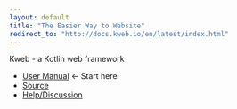 ```yaml
---
layout: default
title: "The Easier Way to Website"
redirect_to: "http://docs.kweb.io/en/latest/index.html"
---
```


Kweb - a Kotlin web framework

* [User Manual](https://docs.kweb.io/) <- Start here
* [Source](https://github.com/kwebio/core)
* [Help/Discussion](https://gitter.im/kwebio/Lobby)
